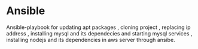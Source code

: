 # Ansible
Ansible-playbook for updating apt packages , cloning project , replacing ip address , installing mysql and its dependecies and starting mysql services , installing nodejs and its dependencies in aws server through ansibe.
